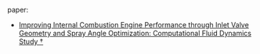 paper:
- [Improving Internal Combustion Engine Performance through Inlet Valve Geometry and Spray Angle Optimization: Computational Fluid Dynamics Study †](https://www.mdpi.com/2673-4591/72/1/6)
